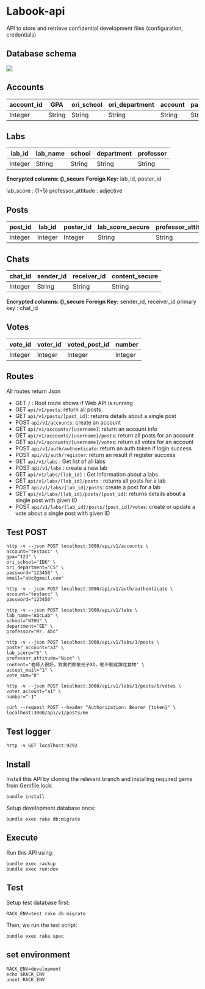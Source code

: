 # Labook-api
API to store and retrieve confidential development files (configuration, credentials)

## Database schema
![](https://i.imgur.com/OEzAQnL.png)

## Accounts
| account_id | GPA | ori_school | ori_department | account | password |
| ---------- | --- | ---------- | -------------- | ------- | -------- |
| Integer     | String | String     | String         | String  | String   |

## Labs
| lab_id | lab_name | school | department | professor |
| ------ | -------- | ------ | ---------- | --------- |
| Integer | String   | String | String     | String    |

**Encrypted columns: ()_secure**
**Foreign Key:** lab_id, poster_id

lab_score : (1~5)
professor_attitude : adjective


## Posts
| post_id | lab_id | poster_id | lab_score_secure | professor_attitude_secure | content_secure |  accept_mail   | vote_sum |
| ------- | ------ | --------- | --------- | ------------------ | ------- | --- | ---- |
| Integer  | Integer | Integer    | String       | String             | String  |   Integer  | Integer  |

## Chats
| chat_id | sender_id | receiver_id | content_secure |
| ------- | --------- | ---------- | ------- |
| Integer  | String    | String     | String  |

**Encrypted columns: ()_secure**
**Foreign Key:** sender_id, receiver_id
primary key : chat_id

## Votes
| vote_id | voter_id | voted_post_id | number |
| ------- | --------- | ---------- | ------- |
| Integer  | Integer    | Integer     | Integer  |


## Routes
All routes return Json

- GET `/` : Root route shows if Web API is running
- GET `api/v1/posts`: return all posts
- GET `api/v1/posts/[post_id]`: returns details about a single post
- POST `api/v1/accounts`: create an account
- GET `api/v1/accounts/[username]`: return an account info
- GET `api/v1/accounts/[username]/posts`: return all posts for an account
- GET `api/v1/accounts/[username]/votes`: return all votes for an account
- POST `api/v1/auth/authenticate`: return an auth token if login success
- POST `api/v1/auth/register`: return an result if register success
- GET `api/v1/labs` : Get list of all labs
- POST `api/v1/labs` : create a new lab
- GET `api/v1/labs/[lab_id]` : Get information about a labs
- GET `api/v1/labs/[lab_id]/posts` : returns all posts for a lab
- POST `api/v1/labs/[lab_id]/posts`:  create a post for a lab
- GET `api/v1/labs/[lab_id]/posts/[post_id]`: returns details about a single post with given ID
- POST `api/v1/labs/[lab_id]/posts/[post_id]/votes`: create or update a vote about a single post with given ID


## Test POST
```console
http -v --json POST localhost:3000/api/v1/accounts \
account="testacc" \
gpa="123" \
ori_school="IDK" \
ori_department="CS" \
password="123456" \
email="abc@gmail.com"

http -v --json POST localhost:3000/api/v1/auth/authenticate \
account="testacc" \
password="123456"

http -v --json POST localhost:3000/api/v1/labs \
lab_name="AbcLab" \
school="NTHU" \
department="EE" \
professor="Mr. Abc"

http -v --json POST localhost:3000/api/v1/labs/1/posts \
poster_account="a3" \
lab_score="5" \
professor_attitude="Nice" \
content="老師人很好，對我們都像兒子XD，動不動就請吃食物" \
accept_mail="1" \
vote_sum="0"

http -v --json POST localhost:3000/api/v1/labs/1/posts/5/votes \
voter_account="a1" \
number="-1"

curl --request POST --header "Authorization: Bearer {token}" \
localhost:3000/api/v1/posts/me
```
## Test logger
```
http -v GET localhost:9292
```


## Install
Install this API by cloning the relevant branch and installing required gems from Gemfile.lock:

```
bundle install
```
Setup development database once:

```
bundle exec rake db:migrate
```

## Execute
Run this API using:

```
bundle exec rackup
bundle exec run:dev
```

## Test
Setup test database first:

```
RACK_ENV=test rake db:migrate
```

Then, we run the test script:
```
bundle exec rake spec
```

## set environment
```
RACK_ENV=development
echo $RACK_ENV
unset RACK_ENV
```